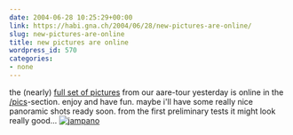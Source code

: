 ```yaml
---
date: 2004-06-28 10:25:29+00:00
link: https://habi.gna.ch/2004/06/28/new-pictures-are-online/
slug: new-pictures-are-online
title: new pictures are online
wordpress_id: 570
categories:
- none
---
```


the (nearly) [full set of pictures](https://habi.gna.ch/pics/Aare-Jam2004/) from our aare-tour yesterday is online in the [/pics](https://habi.gna.ch/pics/)-section.
enjoy and have fun. maybe i'll have some really nice panoramic shots ready soon. from the first preliminary tests it might look really good...
[![jampano](https://habi.gna.ch/blog/images/jampano-tm.jpg)](https://habi.gna.ch/blog/images/jampano.jpg)
